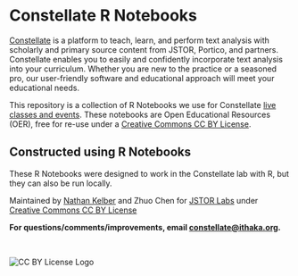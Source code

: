 # Constellate R Notebooks

[Constellate](https://constellate.org/) is a platform to teach, learn, and perform text analysis with scholarly and primary source content from JSTOR, Portico, and partners. Constellate enables you to easily and confidently incorporate text analysis into your curriculum. Whether you are new to the practice or a seasoned pro, our user-friendly software and educational approach will meet your educational needs.

This repository is a collection of R Notebooks we use for Constellate [live classes and events](https://constellate.org/events). These notebooks are Open Educational Resources (OER), free for re-use under a [Creative Commons CC BY License](https://creativecommons.org/licenses/by/4.0/).

## Constructed using R Notebooks

These R Notebooks were designed to work in the Constellate lab with R, but they can also be run locally. 

Maintained by [Nathan Kelber](http://nkelber.com) and Zhuo Chen for [JSTOR Labs](https://labs.jstor.org/) under [Creative Commons CC BY License](https://creativecommons.org/licenses/by/4.0/)

**For questions/comments/improvements, email [constellate@ithaka.org](mailto:constellate@ithaka.org).**

<br />

![CC BY License Logo](https://ithaka-labs.s3.amazonaws.com/static-files/images/tdm/tdmdocs/CC_BY.png)
